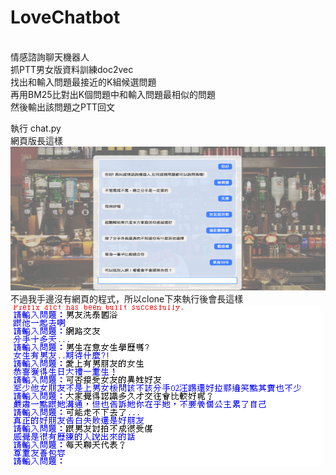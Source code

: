 # LoveChatbot
<br>
情感諮詢聊天機器人<br>
抓PTT男女版資料訓練doc2vec <br>
找出和輸入問題最接近的K組候選問題<br>
再用BM25比對出K個問題中和輸入問題最相似的問題<br>
然後輸出該問題之PTT回文<br>

執行 chat.py<br>
網頁版長這樣<br>
![image](https://github.com/5jlin/LoveChatbot/blob/master/web_version.PNG)<br>
不過我手邊沒有網頁的程式，所以clone下來執行後會長這樣<br>
![image](https://github.com/5jlin/LoveChatbot/blob/master/text_version.PNG)
